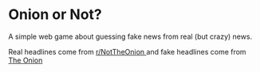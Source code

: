 # Onion or Not?

A simple web game about guessing fake news from real (but crazy) news.

Real headlines come from [r/NotTheOnion ](https://reddit.com/r/NotTheOnion) and fake headlines come from [The Onion](https://theonion.com)
